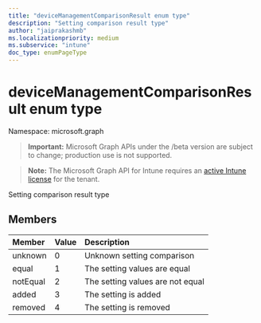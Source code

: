 ```yaml
---
title: "deviceManagementComparisonResult enum type"
description: "Setting comparison result type"
author: "jaiprakashmb"
ms.localizationpriority: medium
ms.subservice: "intune"
doc_type: enumPageType
---
```


# deviceManagementComparisonResult enum type

Namespace: microsoft.graph
> **Important:** Microsoft Graph APIs under the /beta version are subject to change; production use is not supported.

> **Note:** The Microsoft Graph API for Intune requires an [active Intune license](https://go.microsoft.com/fwlink/?linkid=839381) for the tenant.


Setting comparison result type

## Members
|Member|Value|Description|
|:---|:---|:---|
|unknown|0|Unknown setting comparison|
|equal|1|The setting values are equal|
|notEqual|2|The setting values are not equal|
|added|3|The setting is added|
|removed|4|The setting is removed|

